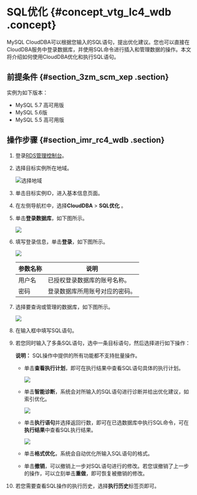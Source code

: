 # SQL优化 {#concept_vtg_lc4_wdb .concept}

MySQL CloudDBA可以根据您输入的SQL语句，提出优化建议。您也可以直接在CloudDBA服务中登录数据库，并使用SQL命令进行插入和管理数据的操作。本文将介绍如何使用CloudDBA优化和执行SQL语句。

## 前提条件 {#section_3zm_scm_xep .section}

实例为如下版本：

-   MySQL 5.7 高可用版
-   MySQL 5.6版
-   MySQL 5.5 高可用版

## 操作步骤 {#section_imr_rc4_wdb .section}

1.  登录[RDS管理控制台](https://rds.console.aliyun.com/)。
2.  选择目标实例所在地域。

    ![选择地域](http://static-aliyun-doc.oss-cn-hangzhou.aliyuncs.com/assets/img/7814/156654588836543_zh-CN.png)

3.  单击目标实例ID，进入基本信息页面。
4.  在左侧导航栏中，选择**CloudDBA** \> **SQL优化** 。
5.  单击**登录数据库**，如下图所示。

    ![](http://static-aliyun-doc.oss-cn-hangzhou.aliyuncs.com/assets/img/7910/15665458883072_zh-CN.png)

6.  填写登录信息，单击**登录**，如下图所示。

    ![](http://static-aliyun-doc.oss-cn-hangzhou.aliyuncs.com/assets/img/7910/15665458883073_zh-CN.png)

    |参数名称|说明|
    |----|--|
    |用户名|已授权登录数据库的账号名称。|
    |密码|登录数据库所用账号对应的密码。|

7.  选择要查询或管理的数据库，如下图所示。

    ![](http://static-aliyun-doc.oss-cn-hangzhou.aliyuncs.com/assets/img/7910/15665458893074_zh-CN.png)

8.  在输入框中填写SQL语句。
9.  若您同时输入了多条SQL语句，选中一条目标语句，然后选择进行如下操作：

    **说明：** SQL操作中提供的所有功能都不支持批量操作。

    -   单击**查看执行计划**，即可在执行结果中查看SQL语句具体的执行计划。

        ![](http://static-aliyun-doc.oss-cn-hangzhou.aliyuncs.com/assets/img/7910/15665458893075_zh-CN.png)

    -   单击**智能诊断**，系统会对所输入的SQL语句进行诊断并给出优化建议，如索引优化。

        ![](http://static-aliyun-doc.oss-cn-hangzhou.aliyuncs.com/assets/img/7910/15665458893076_zh-CN.png)

    -   单击**执行语句**并选择返回行数，即可在已选数据库中执行SQL命令，可在**执行结果**中查看SQL执行结果。

        ![](http://static-aliyun-doc.oss-cn-hangzhou.aliyuncs.com/assets/img/7910/15665458893077_zh-CN.png)

    -   单击**格式优化**，系统会自动优化所输入SQL语句的格式。

    -   单击**撤销**，可以撤销上一步对SQL语句进行的修改。若您误撤销了上一步的操作，可以立刻单击**重做**，即可恢复被撤销的修改。

10. 若您需要查看SQL操作的执行历史，选择**执行历史**标签页即可。

